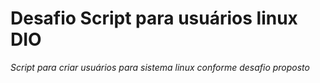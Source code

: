 # Desafio Script para usuários linux DIO

_Script para criar usuários para sistema linux conforme desafio proposto_
